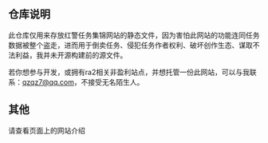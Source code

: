 ## 仓库说明
此仓库仅用来存放红警任务集锦网站的静态文件，因为害怕此网站的功能连同任务数据被整个盗走，进而用于倒卖任务、侵犯任务作者权利、破坏创作生态、谋取不法利益，我并未开源构建前的源文件。

若你想参与开发，或拥有ra2相关非盈利站点，并想托管一份此网站，可以与我联系：qzqz7@qq.com，不接受无名陌生人。

## 其他
请查看页面上的网站介绍
